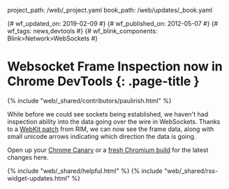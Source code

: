 project_path: /web/_project.yaml
book_path: /web/updates/_book.yaml

{# wf_updated_on: 2019-02-09 #}
{# wf_published_on: 2012-05-07 #}
{# wf_tags: news,devtools #}
{# wf_blink_components: Blink>Network>WebSockets #}

# Websocket Frame Inspection now in Chrome DevTools {: .page-title }

{% include "web/_shared/contributors/paulirish.html" %}


While before we could see sockets being established, we haven't had inspection ability into the data going over the wire in WebSockets. Thanks to a [WebKit patch](https://trac.webkit.org/changeset/115427/webkit) from RIM, we can now see the frame data, along with small unicode arrows indicating which direction the data is going.

Open up your [Chrome Canary](https://www.google.com/intl/en/chrome/canary/) or a [fresh Chromium build](https://download-chromium.appspot.com/) for the latest changes here.



{% include "web/_shared/helpful.html" %}
{% include "web/_shared/rss-widget-updates.html" %}
